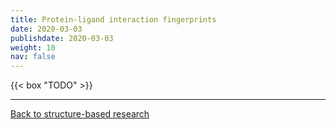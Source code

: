 ```yaml
---
title: Protein-ligand interaction fingerprints
date: 2020-03-03
publishdate: 2020-03-03
weight: 10
nav: false
---
```



{{< box "TODO" >}}

***

[Back to structure-based research](/research/structure-based/)